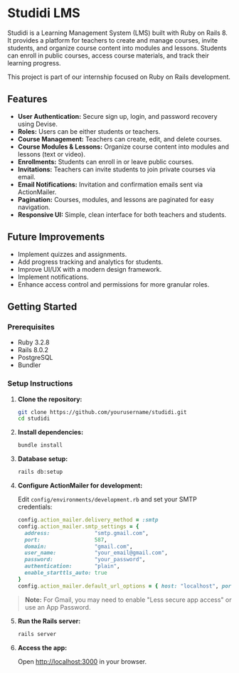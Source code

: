 # Studidi LMS

Studidi is a Learning Management System (LMS) built with Ruby on Rails 8. It provides a platform for teachers to create and manage courses, invite students, and organize course content into modules and lessons. Students can enroll in public courses, access course materials, and track their learning progress.

This project is part of our internship focused on Ruby on Rails development.

## Features

- **User Authentication:** Secure sign up, login, and password recovery using Devise.
- **Roles:** Users can be either students or teachers.
- **Course Management:** Teachers can create, edit, and delete courses.
- **Course Modules & Lessons:** Organize course content into modules and lessons (text or video).
- **Enrollments:** Students can enroll in or leave public courses.
- **Invitations:** Teachers can invite students to join private courses via email.
- **Email Notifications:** Invitation and confirmation emails sent via ActionMailer.
- **Pagination:** Courses, modules, and lessons are paginated for easy navigation.
- **Responsive UI:** Simple, clean interface for both teachers and students.

## Future Improvements

- Implement quizzes and assignments.
- Add progress tracking and analytics for students.
- Improve UI/UX with a modern design framework.
- Implement notifications.
- Enhance access control and permissions for more granular roles.

## Getting Started

### Prerequisites

- Ruby 3.2.8
- Rails 8.0.2
- PostgreSQL
- Bundler

### Setup Instructions

1. **Clone the repository:**
   ```sh
   git clone https://github.com/yourusername/studidi.git
   cd studidi
   ```

2. **Install dependencies:**

    ```sh
    bundle install
    ```

3. **Database setup:**

    ```sh
    rails db:setup
    ```

4. **Configure ActionMailer for development:**

    Edit `config/environments/development.rb` and set your SMTP credentials:

    ```ruby
    config.action_mailer.delivery_method = :smtp
    config.action_mailer.smtp_settings = {
      address:              "smtp.gmail.com",
      port:                 587,
      domain:               "gmail.com",
      user_name:            "your_email@gmail.com",
      password:             "your_password",
      authentication:       "plain",
      enable_starttls_auto: true
    }
    config.action_mailer.default_url_options = { host: "localhost", port: 3000 }
    ```

> **Note:** For Gmail, you may need to enable "Less secure app access" or use an App Password.

5. **Run the Rails server:**

    ```sh
    rails server
    ```

6. **Access the app:**

    Open [http://localhost:3000](http://localhost:3000) in your browser.
